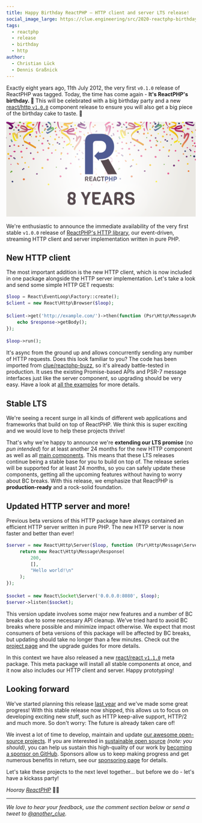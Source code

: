 ```yaml
---
title: Happy Birthday ReactPHP – HTTP client and server LTS release!
social_image_large: https://clue.engineering/src/2020-reactphp-birthday.png
tags:
  - reactphp
  - release
  - birthday
  - http
author:
  - Christian Lück
  - Dennis Graßnick
---
```


Exactly eight years ago, 11th July 2012, the very first `v0.1.0` release of ReactPHP was tagged. 
Today, the time has come again - **It's ReactPHP's birthday. 🎉**
This will be celebrated with a big birthday party and a new [react/http `v1.0.0`](https://reactphp.org/http/) component release
to ensure you will also get a big piece of the birthday cake to taste. 🍰

![ReactPHP – 8 years](../src/2020-reactphp-birthday.png)

We're enthusiastic to announce the immediate availability of the very first
stable `v1.0.0` release of [ReactPHP's HTTP library](https://reactphp.org/http/),
our event-driven, streaming HTTP client and server implementation written in pure PHP. 

## New HTTP client

The most important addition is the new HTTP client, which is now included in one package alongside the HTTP server implementation.
Let's take a look and send some simple HTTP GET requests:

```php
$loop = React\EventLoop\Factory::create();
$client = new React\Http\Browser($loop);

$client->get('http://example.com/')->then(function (Psr\Http\Message\ResponseInterface $response) {
    echo $response->getBody();
});

$loop->run();
```

It's async from the ground up and allows concurrently sending any number of HTTP requests.
Does this look familiar to you?
The code has been imported from [clue/reactphp-buzz](https://clue.engineering/2018/introducing-reactphp-buzz),
so it's already battle-tested in production.
It uses the existing Promise-based APIs and PSR-7 message interfaces just like the server component,
so upgrading should be very easy.
Have a look at [all the examples](https://github.com/reactphp/http/tree/master/examples) for more details.

## Stable LTS

We're seeing a recent surge in all kinds of different web applications and
frameworks that build on top of ReactPHP. We think this is super exciting
and we would love to help these projects thrive!

That's why we're happy to announce we're **extending our LTS promise** (*no pun intended*)
for at least another 24 months for the new HTTP component as well as all [main components](https://clue.engineering/2019/announcing-reactphp-lts).
This means that these LTS releases continue being a stable base for you to build on top of.
The release series will be supported for at least 24 months, so you can safely update these components,
getting all the upcoming features without having to worry about BC breaks.
With this release, we emphasize that ReactPHP is **production-ready** and a
rock-solid foundation.

## Updated HTTP server and more!

Previous beta versions of this HTTP package have always contained an efficient HTTP server written in pure PHP.
The new HTTP server is now faster and better than ever!

```php
$server = new React\Http\Server($loop, function (Psr\Http\Message\ServerRequestInterface $request) {
     return new React\Http\Message\Response(
         200,
         [],
         "Hello world!\n"
     );
});

$socket = new React\Socket\Server('0.0.0.0:8080', $loop);
$server->listen($socket);
```

This version update involves some major new features and a number of BC breaks due to
some necessary API cleanup. We've tried hard to avoid BC breaks where possible
and minimize impact otherwise. We expect that most consumers of beta versions of
this package will be affected by BC breaks, but updating should take no longer
than a few minutes. Check out the [project page](https://reactphp.org/http/) and
the upgrade guides for more details.

In this context we have also released a new [react/react `v1.1.0`](https://github.com/reactphp/reactphp)
meta package. This meta package will install all stable components at once, and
it now also includes our HTTP client and server. Happy prototyping!

## Looking forward

We've started planning this release [last year](https://clue.engineering/2019/announcing-reactphp-lts)
and we've made some great progress!
With this stable release now shipped, this allows us to focus on developing
exciting new stuff, such as HTTP keep-alive support, HTTP/2 and much more.
So don't worry: The future is already taken care of!

We invest a lot of time to develop, maintain and update [our awesome open-source projects](https://github.com/clue?tab=repositories). 
If you are interested in [sustainable open source](https://clue.engineering/2020/2019-sustainability-report) *(note: you should)*, you can help us sustain this high-quality of our work by [becoming a sponsor on GitHub](https://github.com/sponsors/clue). Sponsors allow us to keep making progress and get numerous benefits in return, see our [sponsoring page](https://github.com/sponsors/clue) for details.

Let's take these projects to the next level together... but before we do - let's have a kickass party!

*Hooray [ReactPHP](https://reactphp.org/)* 🎉💥

---

*We love to hear your feedback, use the comment section below or send a tweet to [@another_clue](https://twitter.com/another_clue).*

